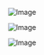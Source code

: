 ![Image](https://github.com/user-attachments/assets/89e46c32-8326-44f1-9ed2-51b74837a21d)

![Image](https://github.com/user-attachments/assets/42aea697-4175-46d5-8e56-31395ed304ed)

![Image](https://github.com/user-attachments/assets/8eab5e02-5033-481c-b4f5-62e1dd605e4a)

